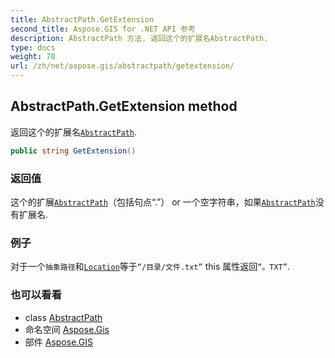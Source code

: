 ```yaml
---
title: AbstractPath.GetExtension
second_title: Aspose.GIS for .NET API 参考
description: AbstractPath 方法. 返回这个的扩展名AbstractPath.
type: docs
weight: 70
url: /zh/net/aspose.gis/abstractpath/getextension/
---
```

## AbstractPath.GetExtension method

返回这个的扩展名[`AbstractPath`](../).

```csharp
public string GetExtension()
```

### 返回值

这个的扩展[`AbstractPath`](../)（包括句点“.”） or 一个空字符串，如果[`AbstractPath`](../)没有扩展名.

### 例子

对于一个`抽象路径`和[`Location`](../location/)等于`“/目录/文件.txt”` this 属性返回`“。TXT”`.

### 也可以看看

* class [AbstractPath](../)
* 命名空间 [Aspose.Gis](../../abstractpath/)
* 部件 [Aspose.GIS](../../../)


